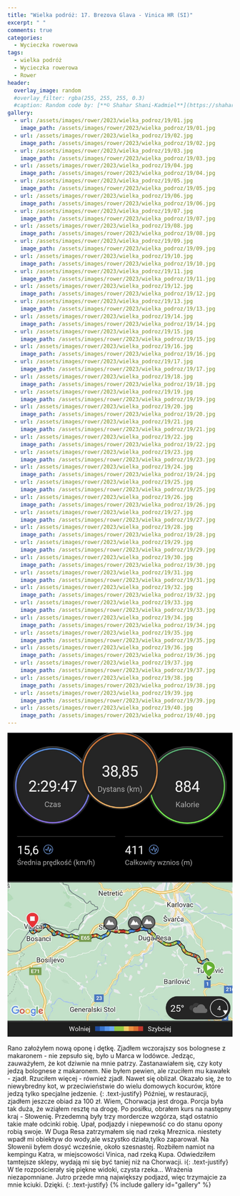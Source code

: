```yaml
---
title: "Wielka podróż: 17. Brezova Glava - Vinica HR (SI)"
excerpt: " "
comments: true
categories:
  - Wycieczka rowerowa
tags:
  - wielka podróż
  - Wycieczka rowerowa
  - Rower
header:
  overlay_image: random
  #overlay_filter: rgba(255, 255, 255, 0.3)
  #caption: Random code by: [**© Shahar Shani-Kadmiel**](https://shaharkadmiel.github.io)"
gallery:
  - url: /assets/images/rower/2023/wielka_podroz/19/01.jpg
    image_path: /assets/images/rower/2023/wielka_podroz/19/01.jpg
  - url: /assets/images/rower/2023/wielka_podroz/19/02.jpg
    image_path: /assets/images/rower/2023/wielka_podroz/19/02.jpg
  - url: /assets/images/rower/2023/wielka_podroz/19/03.jpg
    image_path: /assets/images/rower/2023/wielka_podroz/19/03.jpg
  - url: /assets/images/rower/2023/wielka_podroz/19/04.jpg
    image_path: /assets/images/rower/2023/wielka_podroz/19/04.jpg
  - url: /assets/images/rower/2023/wielka_podroz/19/05.jpg
    image_path: /assets/images/rower/2023/wielka_podroz/19/05.jpg
  - url: /assets/images/rower/2023/wielka_podroz/19/06.jpg
    image_path: /assets/images/rower/2023/wielka_podroz/19/06.jpg
  - url: /assets/images/rower/2023/wielka_podroz/19/07.jpg
    image_path: /assets/images/rower/2023/wielka_podroz/19/07.jpg
  - url: /assets/images/rower/2023/wielka_podroz/19/08.jpg
    image_path: /assets/images/rower/2023/wielka_podroz/19/08.jpg
  - url: /assets/images/rower/2023/wielka_podroz/19/09.jpg
    image_path: /assets/images/rower/2023/wielka_podroz/19/09.jpg
  - url: /assets/images/rower/2023/wielka_podroz/19/10.jpg
    image_path: /assets/images/rower/2023/wielka_podroz/19/10.jpg
  - url: /assets/images/rower/2023/wielka_podroz/19/11.jpg
    image_path: /assets/images/rower/2023/wielka_podroz/19/11.jpg
  - url: /assets/images/rower/2023/wielka_podroz/19/12.jpg
    image_path: /assets/images/rower/2023/wielka_podroz/19/12.jpg
  - url: /assets/images/rower/2023/wielka_podroz/19/13.jpg
    image_path: /assets/images/rower/2023/wielka_podroz/19/13.jpg
  - url: /assets/images/rower/2023/wielka_podroz/19/14.jpg
    image_path: /assets/images/rower/2023/wielka_podroz/19/14.jpg
  - url: /assets/images/rower/2023/wielka_podroz/19/15.jpg
    image_path: /assets/images/rower/2023/wielka_podroz/19/15.jpg
  - url: /assets/images/rower/2023/wielka_podroz/19/16.jpg
    image_path: /assets/images/rower/2023/wielka_podroz/19/16.jpg
  - url: /assets/images/rower/2023/wielka_podroz/19/17.jpg
    image_path: /assets/images/rower/2023/wielka_podroz/19/17.jpg
  - url: /assets/images/rower/2023/wielka_podroz/19/18.jpg
    image_path: /assets/images/rower/2023/wielka_podroz/19/18.jpg
  - url: /assets/images/rower/2023/wielka_podroz/19/19.jpg
    image_path: /assets/images/rower/2023/wielka_podroz/19/19.jpg
  - url: /assets/images/rower/2023/wielka_podroz/19/20.jpg
    image_path: /assets/images/rower/2023/wielka_podroz/19/20.jpg
  - url: /assets/images/rower/2023/wielka_podroz/19/21.jpg
    image_path: /assets/images/rower/2023/wielka_podroz/19/21.jpg
  - url: /assets/images/rower/2023/wielka_podroz/19/22.jpg
    image_path: /assets/images/rower/2023/wielka_podroz/19/22.jpg
  - url: /assets/images/rower/2023/wielka_podroz/19/23.jpg
    image_path: /assets/images/rower/2023/wielka_podroz/19/23.jpg
  - url: /assets/images/rower/2023/wielka_podroz/19/24.jpg
    image_path: /assets/images/rower/2023/wielka_podroz/19/24.jpg
  - url: /assets/images/rower/2023/wielka_podroz/19/25.jpg
    image_path: /assets/images/rower/2023/wielka_podroz/19/25.jpg
  - url: /assets/images/rower/2023/wielka_podroz/19/26.jpg
    image_path: /assets/images/rower/2023/wielka_podroz/19/26.jpg
  - url: /assets/images/rower/2023/wielka_podroz/19/27.jpg
    image_path: /assets/images/rower/2023/wielka_podroz/19/27.jpg
  - url: /assets/images/rower/2023/wielka_podroz/19/28.jpg
    image_path: /assets/images/rower/2023/wielka_podroz/19/28.jpg
  - url: /assets/images/rower/2023/wielka_podroz/19/29.jpg
    image_path: /assets/images/rower/2023/wielka_podroz/19/29.jpg
  - url: /assets/images/rower/2023/wielka_podroz/19/30.jpg
    image_path: /assets/images/rower/2023/wielka_podroz/19/30.jpg
  - url: /assets/images/rower/2023/wielka_podroz/19/31.jpg
    image_path: /assets/images/rower/2023/wielka_podroz/19/31.jpg
  - url: /assets/images/rower/2023/wielka_podroz/19/32.jpg
    image_path: /assets/images/rower/2023/wielka_podroz/19/32.jpg
  - url: /assets/images/rower/2023/wielka_podroz/19/33.jpg
    image_path: /assets/images/rower/2023/wielka_podroz/19/33.jpg
  - url: /assets/images/rower/2023/wielka_podroz/19/34.jpg
    image_path: /assets/images/rower/2023/wielka_podroz/19/34.jpg
  - url: /assets/images/rower/2023/wielka_podroz/19/35.jpg
    image_path: /assets/images/rower/2023/wielka_podroz/19/35.jpg
  - url: /assets/images/rower/2023/wielka_podroz/19/36.jpg
    image_path: /assets/images/rower/2023/wielka_podroz/19/36.jpg
  - url: /assets/images/rower/2023/wielka_podroz/19/37.jpg
    image_path: /assets/images/rower/2023/wielka_podroz/19/37.jpg
  - url: /assets/images/rower/2023/wielka_podroz/19/38.jpg
    image_path: /assets/images/rower/2023/wielka_podroz/19/38.jpg
  - url: /assets/images/rower/2023/wielka_podroz/19/39.jpg
    image_path: /assets/images/rower/2023/wielka_podroz/19/39.jpg
  - url: /assets/images/rower/2023/wielka_podroz/19/40.jpg
    image_path: /assets/images/rower/2023/wielka_podroz/19/40.jpg
---
```

![mapka](/assets/images/rower/2023/wielka_podroz/19/mapka.png)

Rano założyłem nową oponę i dętkę. Zjadłem wczorajszy sos bolognese z makaronem - nie zepsuło się, było u Marca w lodówce. Jedząc, zauważyłem, że kot dziwnie na mnie patrzy. Zastanawiałem się, czy koty jedzą bolognese z makaronem. Nie byłem pewien, ale rzuciłem mu kawałek - zjadł. Rzuciłem więcej - również zjadł. Nawet się oblizał. Okazało się, że to niewybredny kot, w przeciwieństwie do wielu domowych kocurów, które jedzą tylko specjalne jedzenie.
{: .text-justify}
Później, w restauracji, zjadłem jeszcze obiad za 100 zł. Wiem, Chorwacja jest droga. Porcja była tak duża, że wziąłem resztę na drogę. Po posiłku, obrałem kurs na następny kraj - Słowenię. Przedemną były trzy mordercze wzgórza, stąd ostatnio takie małe odcinki robię. Upał, podjazdy i niepewność co do stanu opony robią swoje. W Duga Resa zatrzymałem się nad rzeką Mreznica. niestety wpadł mi obiektyw do wody,ale wszystko działa,tylko zaparował. Na Słowenii byłem dosyć wcześnie, około szesnastej. Rozbiłem namiot na kempingu Katra, w miejscowości Vinica, nad rzeką Kupa. Odwiedziłem tamtejsze sklepy, wydają mi się być taniej niż na Chorwacji.
i{: .text-justify}
W tle rozpościerały się piękne widoki, czysta rzeka... Wrażenia niezapomniane. Jutro przede mną największy podjazd, więc trzymajcie za mnie kciuki. Dzięki.
{: .text-justify}
{% include gallery id="gallery" %}
